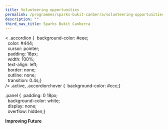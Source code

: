 ```yaml
---
title: Volunteering opportunities
permalink: /programmes/sparks-bukit-canberra/volunteering-opportunities/
description: ""
third_nav_title: Sparks Bukit Canberra
---
```

&lt;
.accordion&nbsp;{&nbsp;&nbsp;background-color:&nbsp;#eee;  
&nbsp;&nbsp;color:&nbsp;#444;  
&nbsp; cursor:&nbsp;pointer;  
&nbsp; padding:&nbsp;18px;  
&nbsp; width:&nbsp;100%;  
&nbsp; text-align:&nbsp;left;  
&nbsp;&nbsp;border:&nbsp;none;  
&nbsp;&nbsp;outline:&nbsp;none;  
&nbsp; transition:&nbsp;0.4s;}  
  /&gt;
.active, .accordion:hover&nbsp;{&nbsp; background-color:&nbsp;#ccc;}  
  
  
.panel&nbsp;{&nbsp;&nbsp;padding:&nbsp;0 18px;  
&nbsp;&nbsp;background-color:&nbsp;white;  
&nbsp;&nbsp;display:&nbsp;none;  
&nbsp;&nbsp;overflow:&nbsp;hidden;}

**Improving Future**

